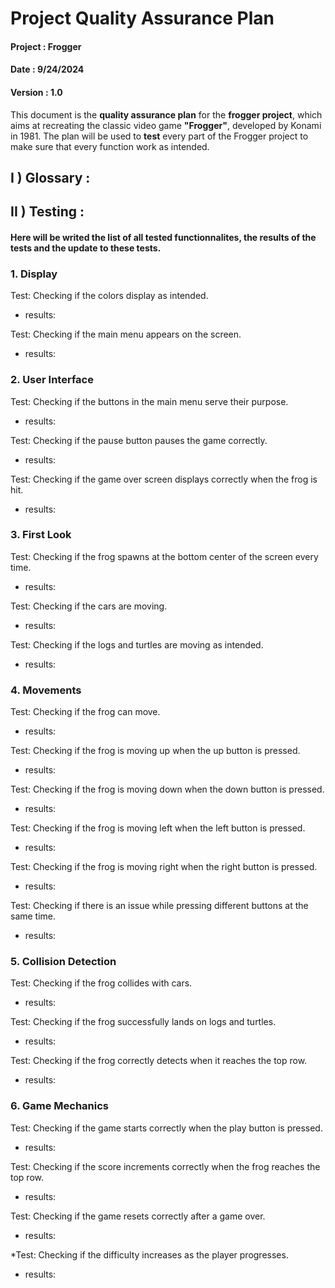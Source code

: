 # Project Quality Assurance Plan

#### Project : Frogger  
#### Date : 9/24/2024  
#### Version : 1.0

This document is the **quality assurance plan** for the **frogger project**, which aims at recreating the classic video game **"Frogger"**, developed by Konami in 1981. The plan will be used to **test** every part of the Frogger project to make sure that every function work as intended.

## I ) Glossary :



## II ) Testing :

#### Here will be writed the list of all tested functionnalites, the results of the tests and the update to these tests.  

### 1. Display

Test: Checking if the colors display as intended.  
- results: 

Test: Checking if the main menu appears on the screen.  
- results: 

### 2. User Interface

Test: Checking if the buttons in the main menu serve their purpose.  
- results: 

Test: Checking if the pause button pauses the game correctly.  
- results: 

Test: Checking if the game over screen displays correctly when the frog is hit.  
- results: 

### 3. First Look

Test: Checking if the frog spawns at the bottom center of the screen every time.  
- results: 

Test: Checking if the cars are moving.  
- results: 

Test: Checking if the logs and turtles are moving as intended.  
- results: 

### 4. Movements

Test: Checking if the frog can move.  
- results: 

Test: Checking if the frog is moving up when the up button is pressed.  
- results: 

Test: Checking if the frog is moving down when the down button is pressed.  
- results: 

Test: Checking if the frog is moving left when the left button is pressed.  
- results: 

Test: Checking if the frog is moving right when the right button is pressed.  
- results: 

Test: Checking if there is an issue while pressing different buttons at the same time.  
- results: 

### 5. Collision Detection

Test: Checking if the frog collides with cars.  
- results: 

Test: Checking if the frog successfully lands on logs and turtles.  
- results: 

Test: Checking if the frog correctly detects when it reaches the top row.  
- results: 

### 6. Game Mechanics

Test: Checking if the game starts correctly when the play button is pressed.  
- results: 

Test: Checking if the score increments correctly when the frog reaches the top row.  
- results: 

Test: Checking if the game resets correctly after a game over.  
- results: 

*Test: Checking if the difficulty increases as the player progresses.  
- results: 
